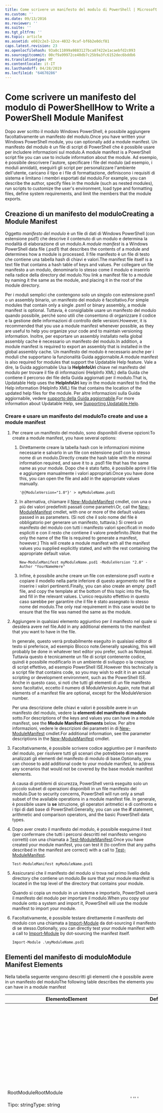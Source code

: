 ```yaml
---
title: Come scrivere un manifesto del modulo di PowerShell | Microsoft Docs
ms.custom: ''
ms.date: 09/13/2016
ms.reviewer: ''
ms.suite: ''
ms.tgt_pltfrm: ''
ms.topic: article
ms.assetid: e082c2e3-12ce-4032-9caf-bf6b2e0dcf81
caps.latest.revision: 23
ms.openlocfilehash: 93a8c11099a9883127bca87422e1acaebfd2c093
ms.sourcegitcommit: 00cf9a99972ce40db7c25b9a3fc6152dec6bddb6
ms.translationtype: MT
ms.contentlocale: it-IT
ms.lasthandoff: 04/28/2019
ms.locfileid: "64670286"
---
```

# <a name="how-to-write-a-powershell-module-manifest"></a><span data-ttu-id="7273e-102">Come scrivere un manifesto del modulo di PowerShell</span><span class="sxs-lookup"><span data-stu-id="7273e-102">How to Write a PowerShell Module Manifest</span></span>

<span data-ttu-id="7273e-103">Dopo aver scritto il modulo Windows PowerShell, è possibile aggiungere facoltativamente un manifesto del modulo.</span><span class="sxs-lookup"><span data-stu-id="7273e-103">Once you have written your Windows PowerShell module, you can optionally add a module manifest.</span></span> <span data-ttu-id="7273e-104">Un manifesto del modulo è un file di script di PowerShell che è possibile usare per includere informazioni sul modulo.</span><span class="sxs-lookup"><span data-stu-id="7273e-104">A module manifest is a PowerShell script file you can use to include information about the module.</span></span> <span data-ttu-id="7273e-105">Ad esempio, è possibile descrivere l'autore, specificare i file del modulo (ad esempio, i moduli annidati), eseguirli gli script per personalizzare l'ambiente dell'utente, caricano il tipo e i file di formattazione, definiscono i requisiti di sistema e limitano i membri esportati dal modulo.</span><span class="sxs-lookup"><span data-stu-id="7273e-105">For example, you can describe the author, specify files in the module (such as nested modules), run scripts to customize the user's environment, load type and formatting files, define system requirements, and limit the members that the module exports.</span></span>

## <a name="creating-a-module-manifest"></a><span data-ttu-id="7273e-106">Creazione di un manifesto del modulo</span><span class="sxs-lookup"><span data-stu-id="7273e-106">Creating a Module Manifest</span></span>

<span data-ttu-id="7273e-107">Oggetto *manifesto del modulo* è un file di dati di Windows PowerShell (con estensione psd1) che descrive il contenuto di un modulo e determina la modalità di elaborazione di un modulo.</span><span class="sxs-lookup"><span data-stu-id="7273e-107">A *module manifest* is a Windows PowerShell data file (.psd1) that describes the contents of a module and determines how a module is processed.</span></span> <span data-ttu-id="7273e-108">Il file manifesto è un file di testo che contiene una tabella hash di chiavi e valori.</span><span class="sxs-lookup"><span data-stu-id="7273e-108">The manifest file itself is a text file that contains a hash table of keys and values.</span></span> <span data-ttu-id="7273e-109">Per collegare un file manifesto a un modulo, denominarlo lo stesso come il modulo e inserirlo nella radice della directory del modulo.</span><span class="sxs-lookup"><span data-stu-id="7273e-109">You link a manifest file to a module by naming it the same as the module, and placing it in the root of the module directory.</span></span>

<span data-ttu-id="7273e-110">Per i moduli semplici che contengono solo un singolo con estensione psm1 o un assembly binario, un manifesto del modulo è facoltativo.</span><span class="sxs-lookup"><span data-stu-id="7273e-110">For simple modules that contain only a single .psm1 or binary assembly, a module manifest is optional.</span></span> <span data-ttu-id="7273e-111">Tuttavia, è consigliabile usare un manifesto del modulo quando possibile, perché sono utili che consentono di organizzare il codice e la gestione delle informazioni di controllo delle versioni.</span><span class="sxs-lookup"><span data-stu-id="7273e-111">However, it is recommended that you use a module manifest whenever possible, as they are useful to help you organize your code and to maintain versioning information.</span></span> <span data-ttu-id="7273e-112">Inoltre, per esportare un assembly installato nella global assembly cache è necessario un manifesto del modulo.</span><span class="sxs-lookup"><span data-stu-id="7273e-112">In addition, a module manifest is required to export an assembly that is installed in the global assembly cache.</span></span> <span data-ttu-id="7273e-113">Un manifesto del modulo è necessario anche per i moduli che supportano la funzionalità Guida aggiornabile.</span><span class="sxs-lookup"><span data-stu-id="7273e-113">A module manifest is also required for modules that support the Updatable Help feature.</span></span> <span data-ttu-id="7273e-114">Vale a dire, la Guida aggiornabile Usa la **HelpInfoUri** chiave nel manifesto del modulo per trovare il file di informazioni (HelpInfo XML) della Guida che contiene il percorso dei file della Guida aggiornati per il modulo.</span><span class="sxs-lookup"><span data-stu-id="7273e-114">That is, Updatable Help uses the **HelpInfoUri** key in the module manifest to find the Help information (HelpInfo XML) file that contains the location of the updated help files for the module.</span></span> <span data-ttu-id="7273e-115">Per altre informazioni sulla Guida aggiornabile, vedere [supporto della Guida aggiornabile](./supporting-updatable-help.md).</span><span class="sxs-lookup"><span data-stu-id="7273e-115">For more information about Updatable Help, see [Supporting Updatable Help](./supporting-updatable-help.md).</span></span>

### <a name="to-create-and-use-a-module-manifest"></a><span data-ttu-id="7273e-116">Creare e usare un manifesto del modulo</span><span class="sxs-lookup"><span data-stu-id="7273e-116">To create and use a module manifest</span></span>

1. <span data-ttu-id="7273e-117">Per creare un manifesto del modulo, sono disponibili diverse opzioni:</span><span class="sxs-lookup"><span data-stu-id="7273e-117">To create a module manifest, you have several options:</span></span>

   1. <span data-ttu-id="7273e-118">Direttamente creare la tabella hash con le informazioni minime necessarie e salvarlo in un file con estensione psd1 con lo stesso nome di un modulo.</span><span class="sxs-lookup"><span data-stu-id="7273e-118">Directly create the hash table with the minimal information required, and save it to a .psd1 file that has the same name as your module.</span></span> <span data-ttu-id="7273e-119">Dopo che è stato fatto, è possibile aprire il file e aggiungere manualmente i valori appropriati.</span><span class="sxs-lookup"><span data-stu-id="7273e-119">Once you have done this, you can open the file and add in the appropriate values manually.</span></span>

      `'@{ModuleVersion="1.0"}' > myModuleName.psd1`

   2. <span data-ttu-id="7273e-120">In alternativa, chiamare il [New-ModuleManifest](/powershell/module/Microsoft.PowerShell.Core/New-ModuleManifest) cmdlet, con una o più dei valori predefiniti passati come parametri.</span><span class="sxs-lookup"><span data-stu-id="7273e-120">Or, call the [New-ModuleManifest](/powershell/module/Microsoft.PowerShell.Core/New-ModuleManifest) cmdlet, with one or more of the default values passed in as parameters.</span></span> <span data-ttu-id="7273e-121">(Si noti che il solo nome del file è obbligatorio per generare un manifesto, tuttavia.) Si creerà un manifesto del modulo con tutti i manifesto valori specificati in modo espliciti e con il resto che contiene il valore predefinito.</span><span class="sxs-lookup"><span data-stu-id="7273e-121">(Note that the only the name of the file is required to generate a manifest, however.) This will create a module manifest with all the manifest values you supplied explicitly stated, and with the rest containing the appropriate default value.</span></span>

      `New-ModuleManifest myModuleName.psd1 -ModuleVersion "2.0" -Author "YourNameHere"`

   3. <span data-ttu-id="7273e-122">Infine, è possibile anche creare un file con estensione psd1 vuoto e copiare il modello nella parte inferiore di questo argomento nel file e inserire i valori pertinenti.</span><span class="sxs-lookup"><span data-stu-id="7273e-122">Finally, you can also create an empty .psd1 file, and copy the template at the bottom of this topic into the file, and fill in the relevant values.</span></span> <span data-ttu-id="7273e-123">L'unico requisito effettivo in questo caso sarebbe per garantire che il file è stato assegnato lo stesso nome del modulo.</span><span class="sxs-lookup"><span data-stu-id="7273e-123">The only real requirement in this case would be to ensure that the file was named the same as the module.</span></span>

2. <span data-ttu-id="7273e-124">Aggiungere in qualsiasi elemento aggiuntivo per il manifesto nel quale si desidera avere nel file.</span><span class="sxs-lookup"><span data-stu-id="7273e-124">Add in any additional elements to the manifest that you want to have in the file.</span></span>

   <span data-ttu-id="7273e-125">In generale, questo verrà probabilmente eseguito in qualsiasi editor di testo si preferisce, ad esempio Blocco note.</span><span class="sxs-lookup"><span data-stu-id="7273e-125">Generally speaking, this will probably be done in whatever text editor you prefer, such as Notepad.</span></span> <span data-ttu-id="7273e-126">Tuttavia questo è tecnicamente un file di script contenente codice, quindi è possibile modificarlo in un ambiente di sviluppo o la creazione di script effettivo, ad esempio PowerShell ISE.</span><span class="sxs-lookup"><span data-stu-id="7273e-126">However this technically is a script file that contains code, so you may wish to edit it in an actual scripting or development environment, such as the PowerShell ISE.</span></span> <span data-ttu-id="7273e-127">Anche in questo caso, si noti che tutti gli elementi di un file manifesto sono facoltativi, eccetto il numero di ModuleVersion.</span><span class="sxs-lookup"><span data-stu-id="7273e-127">Again, note that all elements of a manifest file are optional, except for the ModuleVersion number.</span></span>

   <span data-ttu-id="7273e-128">Per una descrizione delle chiavi e valori è possibile avere in un manifesto del modulo, vedere la **elementi del manifesto di modulo** sotto.</span><span class="sxs-lookup"><span data-stu-id="7273e-128">For descriptions of the keys and values you can have in a module manifest, see the **Module Manifest Elements** below.</span></span> <span data-ttu-id="7273e-129">Per altre informazioni, vedere le descrizioni dei parametri in di [New-ModuleManifest](/powershell/module/Microsoft.PowerShell.Core/New-ModuleManifest) cmdlet.</span><span class="sxs-lookup"><span data-stu-id="7273e-129">For additional information, see the parameter descriptions in the  [New-ModuleManifest](/powershell/module/Microsoft.PowerShell.Core/New-ModuleManifest) cmdlet.</span></span>

3. <span data-ttu-id="7273e-130">Facoltativamente, è possibile scrivere codice aggiuntivo per il manifesto del modulo, per risolvere tutti gli scenari che potrebbero non essere analizzati gli elementi del manifesto di modulo di base.</span><span class="sxs-lookup"><span data-stu-id="7273e-130">Optionally, you can choose to add additional code to your module manifest, to address any scenarios that would not be covered by the base module manifest elements.</span></span>

   <span data-ttu-id="7273e-131">A causa di problemi di sicurezza, PowerShell verrà eseguito solo un piccolo subset di operazioni disponibili in un file manifesto del modulo.</span><span class="sxs-lookup"><span data-stu-id="7273e-131">Due to security concerns, PowerShell will run only a small subset of the available operations in a module manifest file.</span></span> <span data-ttu-id="7273e-132">In generale, è possibile usare la **se** istruzione, gli operatori aritmetici e di confronto e i tipi di dati base di PowerShell.</span><span class="sxs-lookup"><span data-stu-id="7273e-132">Generally, you can use the **if** statement, arithmetic and comparison operators, and the basic PowerShell data types.</span></span>

4. <span data-ttu-id="7273e-133">Dopo aver creato il manifesto del modulo, è possibile eseguirne il test (per confermare che tutti i percorsi descritti nel manifesto vengono corretti) con una chiamata a [Test-ModuleManifest](/powershell/module/Microsoft.PowerShell.Core/Test-ModuleManifest).</span><span class="sxs-lookup"><span data-stu-id="7273e-133">Once you have created your module manifest, you can test it (to confirm that any paths described in the manifest are correct) with a call to [Test-ModuleManifest](/powershell/module/Microsoft.PowerShell.Core/Test-ModuleManifest).</span></span>

   `Test-ModuleManifest myModuleName.psd1`

5. <span data-ttu-id="7273e-134">Assicurarsi che il manifesto del modulo si trova nel primo livello della directory che contiene un modulo.</span><span class="sxs-lookup"><span data-stu-id="7273e-134">Be sure that your module manifest is located in the top level of the directory that contains your module.</span></span>

   <span data-ttu-id="7273e-135">Quando si copia un modulo in un sistema e importarlo, PowerShell userà il manifesto del modulo per importare il modulo.</span><span class="sxs-lookup"><span data-stu-id="7273e-135">When you copy your module onto a system and import it, PowerShell will use the module manifest to import your module.</span></span>

6. <span data-ttu-id="7273e-136">Facoltativamente, è possibile testare direttamente il manifesto del modulo con una chiamata a [Import-Module](/powershell/module/Microsoft.PowerShell.Core/Import-Module) da dot-sourcing il manifesto di se stesso.</span><span class="sxs-lookup"><span data-stu-id="7273e-136">Optionally, you can directly test your module manifest with a call to [Import-Module](/powershell/module/Microsoft.PowerShell.Core/Import-Module) by dot-sourcing the manifest itself.</span></span>

   `Import-Module .\myModuleName.psd1`

## <a name="module-manifest-elements"></a><span data-ttu-id="7273e-137">Elementi del manifesto di modulo</span><span class="sxs-lookup"><span data-stu-id="7273e-137">Module Manifest Elements</span></span>

<span data-ttu-id="7273e-138">Nella tabella seguente vengono descritti gli elementi che è possibile avere in un manifesto del modulo</span><span class="sxs-lookup"><span data-stu-id="7273e-138">The following table describes the elements you can have in a module manifest</span></span>

|<span data-ttu-id="7273e-139">Elemento</span><span class="sxs-lookup"><span data-stu-id="7273e-139">Element</span></span>|<span data-ttu-id="7273e-140">Default</span><span class="sxs-lookup"><span data-stu-id="7273e-140">Default</span></span>|<span data-ttu-id="7273e-141">Description</span><span class="sxs-lookup"><span data-stu-id="7273e-141">Description</span></span>|
|-------------|-------------|-----------------|
|<span data-ttu-id="7273e-142">RootModule</span><span class="sxs-lookup"><span data-stu-id="7273e-142">RootModule</span></span><br /><br /> <span data-ttu-id="7273e-143">Tipo: string</span><span class="sxs-lookup"><span data-stu-id="7273e-143">Type: string</span></span>|<span data-ttu-id="7273e-144">' '</span><span class="sxs-lookup"><span data-stu-id="7273e-144">' '</span></span>|<span data-ttu-id="7273e-145">Modulo o file binario file modulo di script associati a questo manifesto.</span><span class="sxs-lookup"><span data-stu-id="7273e-145">Script module or binary module file associated with this manifest.</span></span> <span data-ttu-id="7273e-146">Le versioni precedenti di PowerShell chiamato questo elemento di ModuleToProcess.</span><span class="sxs-lookup"><span data-stu-id="7273e-146">Previous versions of PowerShell called this element the ModuleToProcess.</span></span><br /><br /> <span data-ttu-id="7273e-147">I tipi possibili per il modulo radice possono essere vuoti (che rendono questa una **manifesto** modulo), il nome di un modulo di script (psm1, rendendo questo un **Script** modulo), o il nome di un modulo binario (.exe o dll, rendendo questo un **binario** modulo).</span><span class="sxs-lookup"><span data-stu-id="7273e-147">Possible types for the root module can be empty (which will make this a **Manifest** module), the name of a script module (.psm1, which makes this a **Script** module), or the name of a binary module (.exe or .dll, which makes this a **Binary** module).</span></span> <span data-ttu-id="7273e-148">Inserire il nome di un manifesto del modulo (con estensione psd1) o un file di script (con estensione ps1) in questo elemento causerà un errore si verifica.</span><span class="sxs-lookup"><span data-stu-id="7273e-148">Placing the name of a module manifest (.psd1) or a script file (.ps1) in this element will cause an error to occur.</span></span>|
|<span data-ttu-id="7273e-149">ModuleVersion</span><span class="sxs-lookup"><span data-stu-id="7273e-149">ModuleVersion</span></span><br /><br /> <span data-ttu-id="7273e-150">Tipo: string</span><span class="sxs-lookup"><span data-stu-id="7273e-150">Type: string</span></span>|<span data-ttu-id="7273e-151">1.0</span><span class="sxs-lookup"><span data-stu-id="7273e-151">1.0</span></span>|<span data-ttu-id="7273e-152">Numero di versione di questo modulo.</span><span class="sxs-lookup"><span data-stu-id="7273e-152">Version number of this module.</span></span> <span data-ttu-id="7273e-153">La stringa deve essere in grado di convertire in [Version].</span><span class="sxs-lookup"><span data-stu-id="7273e-153">The string must be able to convert to [System.Version].</span></span> <span data-ttu-id="7273e-154">Vale a dire, ' &. &. #. #. #'.</span><span class="sxs-lookup"><span data-stu-id="7273e-154">That is, '#.#.#.#.#'.</span></span> <span data-ttu-id="7273e-155">`Import-Module` verrà caricato il primo modulo consente di trovare nel **$psModulePath** che corrisponde al nome e dispone di almeno così elevati come un ModuleVersion, come il `-MinimumVersion` parametro.</span><span class="sxs-lookup"><span data-stu-id="7273e-155">`Import-Module` will load the first module it finds on the **$psModulePath** that matches the name, and has at least as high a ModuleVersion, as the `-MinimumVersion` parameter.</span></span> <span data-ttu-id="7273e-156">Per importare una versione specifica, usare il`-RequiredVersion` parametro, invece.</span><span class="sxs-lookup"><span data-stu-id="7273e-156">To import a specific version, use the`-RequiredVersion` parameter, instead.</span></span><br /><br /> <span data-ttu-id="7273e-157">Esempio: `ModuleVersion = '1.0'`</span><span class="sxs-lookup"><span data-stu-id="7273e-157">Example: `ModuleVersion = '1.0'`</span></span>|
|<span data-ttu-id="7273e-158">GUID</span><span class="sxs-lookup"><span data-stu-id="7273e-158">GUID</span></span><br /><br /> <span data-ttu-id="7273e-159">Tipo: string</span><span class="sxs-lookup"><span data-stu-id="7273e-159">Type: string</span></span>|<span data-ttu-id="7273e-160">GUID generato automaticamente</span><span class="sxs-lookup"><span data-stu-id="7273e-160">Autogenerated GUID</span></span>|<span data-ttu-id="7273e-161">ID usato per identificare in modo univoco questo modulo.</span><span class="sxs-lookup"><span data-stu-id="7273e-161">ID used to uniquely identify this module.</span></span> <span data-ttu-id="7273e-162">Si noti che non è attualmente possibile importare un modulo da GUID.</span><span class="sxs-lookup"><span data-stu-id="7273e-162">Note that you cannot currently import a module by GUID.</span></span><br /><br /> <span data-ttu-id="7273e-163">Esempio: `GUID = 'cfc45206-1e49-459d-a8ad-5b571ef94857'`</span><span class="sxs-lookup"><span data-stu-id="7273e-163">Example: `GUID = 'cfc45206-1e49-459d-a8ad-5b571ef94857'`</span></span>|
|<span data-ttu-id="7273e-164">Autore</span><span class="sxs-lookup"><span data-stu-id="7273e-164">Author</span></span><br /><br /> <span data-ttu-id="7273e-165">Tipo: string</span><span class="sxs-lookup"><span data-stu-id="7273e-165">Type: string</span></span>|<span data-ttu-id="7273e-166">Nessuno</span><span class="sxs-lookup"><span data-stu-id="7273e-166">None</span></span>|<span data-ttu-id="7273e-167">Autore di questo modulo.</span><span class="sxs-lookup"><span data-stu-id="7273e-167">Author of this module.</span></span><br /><br /> <span data-ttu-id="7273e-168">Esempio: `Author = 'AuthorNameHere'`</span><span class="sxs-lookup"><span data-stu-id="7273e-168">Example: `Author = 'AuthorNameHere'`</span></span>|
|<span data-ttu-id="7273e-169">CompanyName</span><span class="sxs-lookup"><span data-stu-id="7273e-169">CompanyName</span></span><br /><br /> <span data-ttu-id="7273e-170">Tipo: string</span><span class="sxs-lookup"><span data-stu-id="7273e-170">Type: string</span></span>|<span data-ttu-id="7273e-171">Unknown</span><span class="sxs-lookup"><span data-stu-id="7273e-171">Unknown</span></span>|<span data-ttu-id="7273e-172">Società o fornitore di questo modulo.</span><span class="sxs-lookup"><span data-stu-id="7273e-172">Company or vendor of this module.</span></span><br /><br /> <span data-ttu-id="7273e-173">Esempio: `CompanyName = 'Fabrikam'`</span><span class="sxs-lookup"><span data-stu-id="7273e-173">Example: `CompanyName = 'Fabrikam'`</span></span>|
|<span data-ttu-id="7273e-174">Copyright</span><span class="sxs-lookup"><span data-stu-id="7273e-174">Copyright</span></span><br /><br /> <span data-ttu-id="7273e-175">Tipo: string</span><span class="sxs-lookup"><span data-stu-id="7273e-175">Type: string</span></span>|<span data-ttu-id="7273e-176">(c) [currentYear] [creare].</span><span class="sxs-lookup"><span data-stu-id="7273e-176">(c) [currentYear] [Author].</span></span> <span data-ttu-id="7273e-177">Tutti i diritti sono riservati.</span><span class="sxs-lookup"><span data-stu-id="7273e-177">All rights reserved.</span></span>|<span data-ttu-id="7273e-178">Dichiarazione di copyright per il modulo.</span><span class="sxs-lookup"><span data-stu-id="7273e-178">Copyright statement for this module.</span></span><br /><br /> <span data-ttu-id="7273e-179">Esempio: `Copyright = '2016 AuthorName. All rights reserved.'`</span><span class="sxs-lookup"><span data-stu-id="7273e-179">Example: `Copyright = '2016 AuthorName. All rights reserved.'`</span></span>|
|<span data-ttu-id="7273e-180">Description</span><span class="sxs-lookup"><span data-stu-id="7273e-180">Description</span></span><br /><br /> <span data-ttu-id="7273e-181">Tipo: string</span><span class="sxs-lookup"><span data-stu-id="7273e-181">Type: string</span></span>|<span data-ttu-id="7273e-182">' '</span><span class="sxs-lookup"><span data-stu-id="7273e-182">' '</span></span>|<span data-ttu-id="7273e-183">Descrizione delle funzionalità fornite da questo modulo.</span><span class="sxs-lookup"><span data-stu-id="7273e-183">Description of the functionality provided by this module.</span></span><br /><br /> <span data-ttu-id="7273e-184">Esempio: `Description = 'This is a description of a module.'`</span><span class="sxs-lookup"><span data-stu-id="7273e-184">Example: `Description = 'This is a description of a module.'`</span></span>|
|<span data-ttu-id="7273e-185">PowerShellVersion</span><span class="sxs-lookup"><span data-stu-id="7273e-185">PowerShellVersion</span></span><br /><br /> <span data-ttu-id="7273e-186">Tipo: string</span><span class="sxs-lookup"><span data-stu-id="7273e-186">Type: string</span></span>|<span data-ttu-id="7273e-187">' '</span><span class="sxs-lookup"><span data-stu-id="7273e-187">' '</span></span>|<span data-ttu-id="7273e-188">Versione minima del motore di Windows PowerShell richiesto da questo modulo.</span><span class="sxs-lookup"><span data-stu-id="7273e-188">Minimum version of the Windows PowerShell engine required by this module.</span></span> <span data-ttu-id="7273e-189">Valori validi correnti sono 1.0, 2.0, 3.0, 4.0 e 5.0.</span><span class="sxs-lookup"><span data-stu-id="7273e-189">Current valid values are 1.0, 2.0, 3.0, 4.0, and 5.0.</span></span><br /><br /> <span data-ttu-id="7273e-190">Esempio: `PowerShellVersion = '5.0'`</span><span class="sxs-lookup"><span data-stu-id="7273e-190">Example: `PowerShellVersion = '5.0'`</span></span>|
|<span data-ttu-id="7273e-191">PowerShellHostName</span><span class="sxs-lookup"><span data-stu-id="7273e-191">PowerShellHostName</span></span><br /><br /> <span data-ttu-id="7273e-192">Tipo: string</span><span class="sxs-lookup"><span data-stu-id="7273e-192">Type: string</span></span>|<span data-ttu-id="7273e-193">' '</span><span class="sxs-lookup"><span data-stu-id="7273e-193">' '</span></span>|<span data-ttu-id="7273e-194">Specifica il nome dell'host di Windows PowerShell che è necessario il modulo.</span><span class="sxs-lookup"><span data-stu-id="7273e-194">Specifies the name of the Windows PowerShell host that is required by the module.</span></span> <span data-ttu-id="7273e-195">Questo nome viene fornito da Windows PowerShell.</span><span class="sxs-lookup"><span data-stu-id="7273e-195">This name is provided by Windows PowerShell.</span></span> <span data-ttu-id="7273e-196">Per trovare il nome di un programma host, nel programma, digitare: `$host.name` .</span><span class="sxs-lookup"><span data-stu-id="7273e-196">To find the name of a host program, in the program, type: `$host.name` .</span></span><br /><br /> <span data-ttu-id="7273e-197">Esempio: `PowerShellHostName = 'Windows PowerShell ISE Host'`</span><span class="sxs-lookup"><span data-stu-id="7273e-197">Example: `PowerShellHostName = 'Windows PowerShell ISE Host'`</span></span>|
|<span data-ttu-id="7273e-198">PowerShellHostVersion</span><span class="sxs-lookup"><span data-stu-id="7273e-198">PowerShellHostVersion</span></span><br /><br /> <span data-ttu-id="7273e-199">Tipo: string</span><span class="sxs-lookup"><span data-stu-id="7273e-199">Type: string</span></span>|<span data-ttu-id="7273e-200">' '</span><span class="sxs-lookup"><span data-stu-id="7273e-200">' '</span></span>|<span data-ttu-id="7273e-201">Versione minima dell'host di Windows PowerShell richiesto da questo modulo.</span><span class="sxs-lookup"><span data-stu-id="7273e-201">Minimum version of the Windows PowerShell host required by this module.</span></span><br /><br /> <span data-ttu-id="7273e-202">Esempio: `PowerShellHostVersion = '2.0'`</span><span class="sxs-lookup"><span data-stu-id="7273e-202">Example: `PowerShellHostVersion = '2.0'`</span></span>|
|<span data-ttu-id="7273e-203">DotNetFrameworkVersion</span><span class="sxs-lookup"><span data-stu-id="7273e-203">DotNetFrameworkVersion</span></span><br /><br /> <span data-ttu-id="7273e-204">Tipo: string</span><span class="sxs-lookup"><span data-stu-id="7273e-204">Type: string</span></span>|<span data-ttu-id="7273e-205">' '</span><span class="sxs-lookup"><span data-stu-id="7273e-205">' '</span></span>|<span data-ttu-id="7273e-206">Versione minima di Microsoft .NET Framework richiesta da questo modulo.</span><span class="sxs-lookup"><span data-stu-id="7273e-206">Minimum version of Microsoft .NET Framework required by this module.</span></span><br /><br /> <span data-ttu-id="7273e-207">Esempio: `DotNetFrameworkVersion = '3.5'`</span><span class="sxs-lookup"><span data-stu-id="7273e-207">Example: `DotNetFrameworkVersion = '3.5'`</span></span>|
|<span data-ttu-id="7273e-208">CLRVersion</span><span class="sxs-lookup"><span data-stu-id="7273e-208">CLRVersion</span></span><br /><br /> <span data-ttu-id="7273e-209">Tipo: string</span><span class="sxs-lookup"><span data-stu-id="7273e-209">Type: string</span></span>|<span data-ttu-id="7273e-210">' '</span><span class="sxs-lookup"><span data-stu-id="7273e-210">' '</span></span>|<span data-ttu-id="7273e-211">Versione minima di common language runtime (CLR) richiesto da questo modulo.</span><span class="sxs-lookup"><span data-stu-id="7273e-211">Minimum version of the common language runtime (CLR) required by this module.</span></span><br /><br /> <span data-ttu-id="7273e-212">Esempio: `CLRVersion = '3.5'`</span><span class="sxs-lookup"><span data-stu-id="7273e-212">Example: `CLRVersion = '3.5'`</span></span>|
|<span data-ttu-id="7273e-213">ProcessorArchitecture</span><span class="sxs-lookup"><span data-stu-id="7273e-213">ProcessorArchitecture</span></span><br /><br /> <span data-ttu-id="7273e-214">Tipo: string</span><span class="sxs-lookup"><span data-stu-id="7273e-214">Type: string</span></span>|<span data-ttu-id="7273e-215">' '</span><span class="sxs-lookup"><span data-stu-id="7273e-215">' '</span></span>|<span data-ttu-id="7273e-216">Architettura del processore (None, X86, Amd64) richiesto da questo modulo.</span><span class="sxs-lookup"><span data-stu-id="7273e-216">Processor architecture (None, X86, Amd64) required by this module.</span></span> <span data-ttu-id="7273e-217">I valori validi sono x86, AMD64, IA64 e Nessuno (sconosciuto o non specificato).</span><span class="sxs-lookup"><span data-stu-id="7273e-217">Valid values are x86, AMD64, IA64, and None (unknown or unspecified).</span></span><br /><br /> <span data-ttu-id="7273e-218">Esempio: `ProcessorArchitecture = 'x86'`</span><span class="sxs-lookup"><span data-stu-id="7273e-218">Example: `ProcessorArchitecture = 'x86'`</span></span>|
|<span data-ttu-id="7273e-219">RequiredModules</span><span class="sxs-lookup"><span data-stu-id="7273e-219">RequiredModules</span></span><br /><br /> <span data-ttu-id="7273e-220">Type: [string[]]</span><span class="sxs-lookup"><span data-stu-id="7273e-220">Type: [string[]]</span></span>|<span data-ttu-id="7273e-221">@()</span><span class="sxs-lookup"><span data-stu-id="7273e-221">@()</span></span>|<span data-ttu-id="7273e-222">Moduli che devono essere importati nell'ambiente globale prima di importare questo modulo.</span><span class="sxs-lookup"><span data-stu-id="7273e-222">Modules that must be imported into the global environment prior to importing this module.</span></span> <span data-ttu-id="7273e-223">Verranno caricati tutti i moduli elencati a meno che non sono già stati caricati.</span><span class="sxs-lookup"><span data-stu-id="7273e-223">This will load any modules listed unless they have already been loaded.</span></span> <span data-ttu-id="7273e-224">(Ad esempio, alcuni moduli potrebbero già essere caricati da un modulo diverso.).</span><span class="sxs-lookup"><span data-stu-id="7273e-224">(For example, some modules may already be loaded by a different module.).</span></span> <span data-ttu-id="7273e-225">È anche possibile specificare una versione specifica per caricare utilizzando `RequiredVersion` anziché `ModuleVersion`.</span><span class="sxs-lookup"><span data-stu-id="7273e-225">It is also possible to specify a specific version to load using `RequiredVersion` rather than `ModuleVersion`.</span></span> <span data-ttu-id="7273e-226">Quando si usa `ModuleVersion` caricherà la versione più recente disponibile con almeno la versione specificata.</span><span class="sxs-lookup"><span data-stu-id="7273e-226">When using `ModuleVersion` it will load the newest version available with a minimum of the version specified.</span></span><br /><br /> <span data-ttu-id="7273e-227">Esempio: `RequiredModules = @(@{ModuleName="myDependentModule"; ModuleVersion="2.0"; Guid="cfc45206-1e49-459d-a8ad-5b571ef94857"})`</span><span class="sxs-lookup"><span data-stu-id="7273e-227">Example: `RequiredModules = @(@{ModuleName="myDependentModule"; ModuleVersion="2.0"; Guid="cfc45206-1e49-459d-a8ad-5b571ef94857"})`</span></span><br /><br /> <span data-ttu-id="7273e-228">Esempio: `RequiredModules = @(@{ModuleName="myDependentModule"; RequiredVersion="1.5"; Guid="cfc45206-1e49-459d-a8ad-5b571ef94857"})`</span><span class="sxs-lookup"><span data-stu-id="7273e-228">Example: `RequiredModules = @(@{ModuleName="myDependentModule"; RequiredVersion="1.5"; Guid="cfc45206-1e49-459d-a8ad-5b571ef94857"})`</span></span>|
|<span data-ttu-id="7273e-229">RequiredAssemblies</span><span class="sxs-lookup"><span data-stu-id="7273e-229">RequiredAssemblies</span></span><br /><br /> <span data-ttu-id="7273e-230">Type: [string[]]</span><span class="sxs-lookup"><span data-stu-id="7273e-230">Type: [string[]]</span></span>|<span data-ttu-id="7273e-231">@()</span><span class="sxs-lookup"><span data-stu-id="7273e-231">@()</span></span>|<span data-ttu-id="7273e-232">Assembly che devono essere caricati prima di importare questo modulo.</span><span class="sxs-lookup"><span data-stu-id="7273e-232">Assemblies that must be loaded prior to importing this module.</span></span><br /><br /> <span data-ttu-id="7273e-233">Si noti che a differenza di RequiredModules, PowerShell per caricare il RequiredAssemblies se non sono già caricati.</span><span class="sxs-lookup"><span data-stu-id="7273e-233">Note that unlike RequiredModules, PowerShell will load the RequiredAssemblies if they are not already loaded.</span></span>|
|<span data-ttu-id="7273e-234">ScriptsToProcess</span><span class="sxs-lookup"><span data-stu-id="7273e-234">ScriptsToProcess</span></span><br /><br /> <span data-ttu-id="7273e-235">Type: [string[]]</span><span class="sxs-lookup"><span data-stu-id="7273e-235">Type: [string[]]</span></span>|<span data-ttu-id="7273e-236">@()</span><span class="sxs-lookup"><span data-stu-id="7273e-236">@()</span></span>|<span data-ttu-id="7273e-237">File di script (con estensione ps1) che vengono eseguiti nello stato sessione del chiamante quando viene importato il modulo.</span><span class="sxs-lookup"><span data-stu-id="7273e-237">Script (.ps1) files that are run in the caller's session state when the module is imported.</span></span> <span data-ttu-id="7273e-238">Potrebbe trattarsi di sessione globale dello stato o, per i moduli annidati, lo stato della sessione di un altro modulo.</span><span class="sxs-lookup"><span data-stu-id="7273e-238">This could be the global session state or, for nested modules, the session state of another module.</span></span> <span data-ttu-id="7273e-239">È possibile utilizzare questi script per preparare un ambiente esattamente come è possibile usare uno script di accesso.</span><span class="sxs-lookup"><span data-stu-id="7273e-239">You can use these scripts to prepare an environment just as you might use a login script.</span></span><br /><br /> <span data-ttu-id="7273e-240">Questi script vengono eseguiti prima di uno qualsiasi dei moduli elencati nel manifesto vengono caricato.</span><span class="sxs-lookup"><span data-stu-id="7273e-240">These scripts are run before any of the modules listed in the manifest are loaded.</span></span>|
|<span data-ttu-id="7273e-241">TypesToProcess</span><span class="sxs-lookup"><span data-stu-id="7273e-241">TypesToProcess</span></span><br /><br /> <span data-ttu-id="7273e-242">Tipo: [oggetto []]</span><span class="sxs-lookup"><span data-stu-id="7273e-242">Type: [Object[]]</span></span>|<span data-ttu-id="7273e-243">@()</span><span class="sxs-lookup"><span data-stu-id="7273e-243">@()</span></span>|<span data-ttu-id="7273e-244">Tipo di file (con estensione PS1XML) da caricare durante l'importazione di questo modulo.</span><span class="sxs-lookup"><span data-stu-id="7273e-244">Type files (.ps1xml) to be loaded when importing this module.</span></span>|
|<span data-ttu-id="7273e-245">FormatsToProcess</span><span class="sxs-lookup"><span data-stu-id="7273e-245">FormatsToProcess</span></span><br /><br /> <span data-ttu-id="7273e-246">Tipo: [oggetto []]</span><span class="sxs-lookup"><span data-stu-id="7273e-246">Type: [Object[]]</span></span>|<span data-ttu-id="7273e-247">@()</span><span class="sxs-lookup"><span data-stu-id="7273e-247">@()</span></span>|<span data-ttu-id="7273e-248">Formato di file (con estensione PS1XML) da caricare durante l'importazione di questo modulo.</span><span class="sxs-lookup"><span data-stu-id="7273e-248">Format files (.ps1xml) to be loaded when importing this module.</span></span>|
|<span data-ttu-id="7273e-249">NestedModules</span><span class="sxs-lookup"><span data-stu-id="7273e-249">NestedModules</span></span><br /><br /> <span data-ttu-id="7273e-250">Tipo: [oggetto []]</span><span class="sxs-lookup"><span data-stu-id="7273e-250">Type: [Object[]]</span></span>|<span data-ttu-id="7273e-251">@()</span><span class="sxs-lookup"><span data-stu-id="7273e-251">@()</span></span>|<span data-ttu-id="7273e-252">Moduli da importare come moduli annidati del modulo specificato in RootModule/ModuleToProcess.</span><span class="sxs-lookup"><span data-stu-id="7273e-252">Modules to import as nested modules of the module specified in RootModule/ModuleToProcess.</span></span><br /><br /> <span data-ttu-id="7273e-253">Aggiunta di un nome di modulo per questo elemento è simile alla chiamata `Import-Module` dall'interno del codice di script o l'assembly.</span><span class="sxs-lookup"><span data-stu-id="7273e-253">Adding a module name to this element is similar to calling `Import-Module` from within your script or assembly code.</span></span> <span data-ttu-id="7273e-254">La differenza principale è che risulta più semplice visualizzare ciò che si sta caricando qui nel file manifesto.</span><span class="sxs-lookup"><span data-stu-id="7273e-254">The main difference is that it's easier to see what you are loading here in the manifest file.</span></span> <span data-ttu-id="7273e-255">Inoltre, se un modulo non viene caricato in questo caso, verrà non ancora sono stati caricati un modulo effettivo.</span><span class="sxs-lookup"><span data-stu-id="7273e-255">Also, if a module fails to load here, you will not yet have loaded your actual module.</span></span><br /><br /> <span data-ttu-id="7273e-256">Oltre a altri moduli, è inoltre possibile caricare qui i file di script (con estensione ps1).</span><span class="sxs-lookup"><span data-stu-id="7273e-256">In addition to other modules, you may also load script (.ps1) files here.</span></span> <span data-ttu-id="7273e-257">Questi file verranno eseguite nel contesto del modulo radice.</span><span class="sxs-lookup"><span data-stu-id="7273e-257">These files will execute in the context of the root module.</span></span> <span data-ttu-id="7273e-258">(Questo è equivalente a dot sourcing lo script in un modulo radice).</span><span class="sxs-lookup"><span data-stu-id="7273e-258">(This is equivalent to dot sourcing the script in your root module.)</span></span>|
|<span data-ttu-id="7273e-259">FunctionsToExport</span><span class="sxs-lookup"><span data-stu-id="7273e-259">FunctionsToExport</span></span><br /><br /> <span data-ttu-id="7273e-260">Digitare il comando seguente: String</span><span class="sxs-lookup"><span data-stu-id="7273e-260">Type: String</span></span>|<span data-ttu-id="7273e-261">'\*'</span><span class="sxs-lookup"><span data-stu-id="7273e-261">'\*'</span></span>|<span data-ttu-id="7273e-262">Specifica le funzioni esportate dal modulo (sono consentiti caratteri jolly) per lo stato della sessione del chiamante.</span><span class="sxs-lookup"><span data-stu-id="7273e-262">Specifies the functions that the module exports (wildcard characters are permitted) to the caller's session state.</span></span> <span data-ttu-id="7273e-263">Per impostazione predefinita, vengono esportate tutte le funzioni.</span><span class="sxs-lookup"><span data-stu-id="7273e-263">By default, all functions are exported.</span></span> <span data-ttu-id="7273e-264">È possibile usare questa chiave per limitare le funzioni esportate dal modulo.</span><span class="sxs-lookup"><span data-stu-id="7273e-264">You can use this key to restrict the functions that are exported by the module.</span></span><br /><br /> <span data-ttu-id="7273e-265">Lo stato della sessione del chiamante può essere la sessione globale dello stato o, per i moduli annidati, lo stato della sessione di un altro modulo.</span><span class="sxs-lookup"><span data-stu-id="7273e-265">The caller's session state can be the global session state or, for nested modules, the session state of another module.</span></span> <span data-ttu-id="7273e-266">Quando si concatenano i moduli annidati, tutte le funzioni esportate da un modulo annidato verranno esportate allo stato sessione globale, a meno che un modulo nella catena limita la funzione con la chiave FunctionsToExport.</span><span class="sxs-lookup"><span data-stu-id="7273e-266">When chaining nested modules, all functions that are exported by a nested module will be exported to the global session state unless a module in the chain restricts the function by using the FunctionsToExport key.</span></span><br /><br /> <span data-ttu-id="7273e-267">Se il manifesto consente inoltre di esportare gli alias per le funzioni, questa chiave consente di rimuovere funzioni il cui alias sono elencati nella chiave AliasesToExport, ma questa chiave non è possibile aggiungere gli alias di funzione all'elenco.</span><span class="sxs-lookup"><span data-stu-id="7273e-267">If the manifest also exports aliases for the functions, this key can remove functions whose aliases are listed in the AliasesToExport key, but this key cannot add function aliases to the list.</span></span>|
|<span data-ttu-id="7273e-268">CmdletsToExport</span><span class="sxs-lookup"><span data-stu-id="7273e-268">CmdletsToExport</span></span><br /><br /> <span data-ttu-id="7273e-269">Digitare il comando seguente: String</span><span class="sxs-lookup"><span data-stu-id="7273e-269">Type: String</span></span>|<span data-ttu-id="7273e-270">'\*'</span><span class="sxs-lookup"><span data-stu-id="7273e-270">'\*'</span></span>|<span data-ttu-id="7273e-271">Specifica i cmdlet esportati dal modulo (sono consentiti caratteri jolly).</span><span class="sxs-lookup"><span data-stu-id="7273e-271">Specifies the cmdlets that the module exports (wildcard characters are permitted).</span></span> <span data-ttu-id="7273e-272">Per impostazione predefinita, vengono esportati tutti i cmdlet.</span><span class="sxs-lookup"><span data-stu-id="7273e-272">By default, all cmdlets are exported.</span></span> <span data-ttu-id="7273e-273">È possibile usare questa chiave per limitare i cmdlet esportati dal modulo.</span><span class="sxs-lookup"><span data-stu-id="7273e-273">You can use this key to restrict the cmdlets that are exported by the module.</span></span><br /><br /> <span data-ttu-id="7273e-274">Lo stato della sessione del chiamante può essere la sessione globale dello stato o, per i moduli annidati, lo stato della sessione di un altro modulo.</span><span class="sxs-lookup"><span data-stu-id="7273e-274">The caller's session state can be the global session state or, for nested modules, the session state of another module.</span></span> <span data-ttu-id="7273e-275">Quando si concatenano i moduli annidati, tutti i cmdlet esportati da un modulo annidato verranno esportati in definitiva allo stato sessione globale, a meno che un modulo nella catena limita il cmdlet con la chiave CmdletsToExport.</span><span class="sxs-lookup"><span data-stu-id="7273e-275">When you are chaining nested modules, all cmdlets that are exported by a nested module will be ultimately exported to the global session state unless a module in the chain restricts the cmdlet by using the CmdletsToExport key.</span></span><br /><br /> <span data-ttu-id="7273e-276">Se il manifesto consente inoltre di esportare gli alias per i cmdlet, questa chiave consente di rimuovere cmdlet il cui alias sono elencati nella chiave AliasesToExport, ma questa chiave non è possibile aggiungere all'elenco alias di cmdlet.</span><span class="sxs-lookup"><span data-stu-id="7273e-276">If the manifest also exports aliases for the cmdlets, this key can remove cmdlets whose aliases are listed in the AliasesToExport key, but this key cannot add cmdlet aliases to the list.</span></span>|
|<span data-ttu-id="7273e-277">VariablesToExport</span><span class="sxs-lookup"><span data-stu-id="7273e-277">VariablesToExport</span></span><br /><br /> <span data-ttu-id="7273e-278">Digitare il comando seguente: String</span><span class="sxs-lookup"><span data-stu-id="7273e-278">Type: String</span></span>|<span data-ttu-id="7273e-279">'\*'</span><span class="sxs-lookup"><span data-stu-id="7273e-279">'\*'</span></span>|<span data-ttu-id="7273e-280">Specifica le variabili esportate dal modulo (sono consentiti caratteri jolly) per lo stato della sessione del chiamante.</span><span class="sxs-lookup"><span data-stu-id="7273e-280">Specifies the variables that the module exports (wildcard characters are permitted) to the caller's session state.</span></span> <span data-ttu-id="7273e-281">Per impostazione predefinita, vengono esportate tutte le variabili.</span><span class="sxs-lookup"><span data-stu-id="7273e-281">By default, all variables are exported.</span></span> <span data-ttu-id="7273e-282">È possibile usare questa chiave per limitare le variabili esportate dal modulo.</span><span class="sxs-lookup"><span data-stu-id="7273e-282">You can use this key to restrict the variables that are exported by the module.</span></span><br /><br /> <span data-ttu-id="7273e-283">Lo stato della sessione del chiamante può essere la sessione globale dello stato o, per i moduli annidati, lo stato della sessione di un altro modulo.</span><span class="sxs-lookup"><span data-stu-id="7273e-283">The caller's session state can be the global session state or, for nested modules, the session state of another module.</span></span> <span data-ttu-id="7273e-284">Quando si concatenano i moduli annidati, tutte le variabili che vengono esportate da un modulo annidato verranno esportate allo stato sessione globale, a meno che un modulo nella catena limita la variabile utilizzando la chiave VariablesToExport.</span><span class="sxs-lookup"><span data-stu-id="7273e-284">When you are chaining nested modules, all variables that are exported by a nested module will be exported to the global session state unless a module in the chain restricts the variable by using the VariablesToExport key.</span></span><br /><br /> <span data-ttu-id="7273e-285">Se il manifesto consente inoltre di esportare gli alias per le variabili, questa chiave consente di rimuovere variabili il cui alias sono elencati nella chiave AliasesToExport, ma questa chiave non è possibile aggiungere gli alias di variabile all'elenco.</span><span class="sxs-lookup"><span data-stu-id="7273e-285">If the manifest also exports aliases for the variables, this key can remove variables whose aliases are listed in the AliasesToExport key, but this key cannot add variable aliases to the list.</span></span>|
|<span data-ttu-id="7273e-286">AliasesToExport</span><span class="sxs-lookup"><span data-stu-id="7273e-286">AliasesToExport</span></span><br /><br /> <span data-ttu-id="7273e-287">Digitare il comando seguente: String</span><span class="sxs-lookup"><span data-stu-id="7273e-287">Type: String</span></span>|<span data-ttu-id="7273e-288">'\*'</span><span class="sxs-lookup"><span data-stu-id="7273e-288">'\*'</span></span>|<span data-ttu-id="7273e-289">Specifica gli alias esportati dal modulo (sono consentiti caratteri jolly) per lo stato della sessione del chiamante.</span><span class="sxs-lookup"><span data-stu-id="7273e-289">Specifies the aliases that the module exports (wildcard characters are permitted) to the caller's session state.</span></span> <span data-ttu-id="7273e-290">Per impostazione predefinita, tutti gli alias vengono esportati.</span><span class="sxs-lookup"><span data-stu-id="7273e-290">By default, all aliases are exported.</span></span> <span data-ttu-id="7273e-291">È possibile usare questa chiave per limitare gli alias esportati dal modulo.</span><span class="sxs-lookup"><span data-stu-id="7273e-291">You can use this key to restrict the aliases that are exported by the module.</span></span><br /><br /> <span data-ttu-id="7273e-292">Lo stato della sessione del chiamante può essere la sessione globale dello stato o, per i moduli annidati, lo stato della sessione di un altro modulo.</span><span class="sxs-lookup"><span data-stu-id="7273e-292">The caller's session state can be the global session state or, for nested modules, the session state of another module.</span></span> <span data-ttu-id="7273e-293">Quando si concatenano i moduli annidati, tutti gli alias esportati da un modulo annidato verranno esportati in definitiva allo stato sessione globale, a meno che un modulo nella catena limita l'alias usando la chiave AliasesToExport.</span><span class="sxs-lookup"><span data-stu-id="7273e-293">When you are chaining nested modules, all aliases that are exported by a nested module will be ultimately exported to the global session state unless a module in the chain restricts the alias by using the AliasesToExport key.</span></span>|
|<span data-ttu-id="7273e-294">ModuleList</span><span class="sxs-lookup"><span data-stu-id="7273e-294">ModuleList</span></span><br /><br /> <span data-ttu-id="7273e-295">Type: [string[]]</span><span class="sxs-lookup"><span data-stu-id="7273e-295">Type: [string[]]</span></span>|<span data-ttu-id="7273e-296">@()</span><span class="sxs-lookup"><span data-stu-id="7273e-296">@()</span></span>|<span data-ttu-id="7273e-297">Specifica tutti i moduli inclusi nello stesso pacchetto con questo modulo.</span><span class="sxs-lookup"><span data-stu-id="7273e-297">Specifies all the modules that are packaged with this module.</span></span> <span data-ttu-id="7273e-298">Questi moduli possono essere immessi in base al nome (una stringa delimitata da virgole) oppure come una tabella hash con le chiavi ModuleName e GUID.</span><span class="sxs-lookup"><span data-stu-id="7273e-298">These modules can be entered by name (a comma-separated string) or as a hash table with ModuleName and GUID keys.</span></span> <span data-ttu-id="7273e-299">La tabella hash può avere anche una chiave ModuleVersion facoltativa.</span><span class="sxs-lookup"><span data-stu-id="7273e-299">The hash table can also have an optional ModuleVersion key.</span></span> <span data-ttu-id="7273e-300">La chiave ModuleList è progettata per agire come inventario di modulo.</span><span class="sxs-lookup"><span data-stu-id="7273e-300">The ModuleList key is designed to act as a module inventory.</span></span> <span data-ttu-id="7273e-301">Questi moduli non vengono elaborati automaticamente.</span><span class="sxs-lookup"><span data-stu-id="7273e-301">These modules are not automatically processed.</span></span>|
|<span data-ttu-id="7273e-302">Elenco dei file</span><span class="sxs-lookup"><span data-stu-id="7273e-302">FileList</span></span><br /><br /> <span data-ttu-id="7273e-303">Type: [string[]]</span><span class="sxs-lookup"><span data-stu-id="7273e-303">Type: [string[]]</span></span>|<span data-ttu-id="7273e-304">@()</span><span class="sxs-lookup"><span data-stu-id="7273e-304">@()</span></span>|<span data-ttu-id="7273e-305">Elenco di tutti i file incluso nel pacchetto con questo modulo.</span><span class="sxs-lookup"><span data-stu-id="7273e-305">List of all files packaged with this module.</span></span> <span data-ttu-id="7273e-306">Come con ModuleList, FileList consiste nel semplificare come un elenco di inventario e non viene elaborato in caso contrario.</span><span class="sxs-lookup"><span data-stu-id="7273e-306">As with ModuleList, FileList is to assist you as an inventory list, and is not otherwise processed.</span></span>|
|<span data-ttu-id="7273e-307">PrivateData</span><span class="sxs-lookup"><span data-stu-id="7273e-307">PrivateData</span></span><br /><br /> <span data-ttu-id="7273e-308">Tipo: [object]</span><span class="sxs-lookup"><span data-stu-id="7273e-308">Type: [object]</span></span>|<span data-ttu-id="7273e-309">' '</span><span class="sxs-lookup"><span data-stu-id="7273e-309">' '</span></span>|<span data-ttu-id="7273e-310">Specifica i dati privati che deve essere passato al modulo radice specificato dalla chiave RootModule/ModuleToProcess.</span><span class="sxs-lookup"><span data-stu-id="7273e-310">Specifies any private data that needs to be passed to the root module specified by the RootModule/ModuleToProcess key.</span></span>|
|<span data-ttu-id="7273e-311">HelpInfoURI</span><span class="sxs-lookup"><span data-stu-id="7273e-311">HelpInfoURI</span></span><br /><br /> <span data-ttu-id="7273e-312">Tipo: string</span><span class="sxs-lookup"><span data-stu-id="7273e-312">Type: string</span></span>|<span data-ttu-id="7273e-313">' '</span><span class="sxs-lookup"><span data-stu-id="7273e-313">' '</span></span>|<span data-ttu-id="7273e-314">HelpInfo URI di questo modulo.</span><span class="sxs-lookup"><span data-stu-id="7273e-314">HelpInfo URI of this module.</span></span>|
|<span data-ttu-id="7273e-315">DefaultCommandPrefix</span><span class="sxs-lookup"><span data-stu-id="7273e-315">DefaultCommandPrefix</span></span><br /><br /> <span data-ttu-id="7273e-316">Tipo: string</span><span class="sxs-lookup"><span data-stu-id="7273e-316">Type: string</span></span>|<span data-ttu-id="7273e-317">' '</span><span class="sxs-lookup"><span data-stu-id="7273e-317">' '</span></span>|<span data-ttu-id="7273e-318">Prefisso predefinito per i comandi esportati dal modulo.</span><span class="sxs-lookup"><span data-stu-id="7273e-318">Default prefix for commands exported from this module.</span></span> <span data-ttu-id="7273e-319">Sostituire il prefisso predefinito con `Import-Module` -prefisso.</span><span class="sxs-lookup"><span data-stu-id="7273e-319">Override the default prefix using `Import-Module` -Prefix.</span></span>|

## <a name="sample-module-manifest"></a><span data-ttu-id="7273e-320">Manifesto del modulo di esempio</span><span class="sxs-lookup"><span data-stu-id="7273e-320">Sample Module Manifest</span></span>

<span data-ttu-id="7273e-321">Manifesto del modulo di esempio seguente mostra le chiavi e valori predefiniti in un manifesto del modulo.</span><span class="sxs-lookup"><span data-stu-id="7273e-321">The following sample module manifest shows the keys and default values in a module manifest.</span></span> <span data-ttu-id="7273e-322">In questo esempio viene creato tramite il `New-ModuleManifest` cmdlet di Windows PowerShell 3.0.</span><span class="sxs-lookup"><span data-stu-id="7273e-322">This example was created by using the `New-ModuleManifest` cmdlet in Windows PowerShell 3.0.</span></span> <span data-ttu-id="7273e-323">Quando si creano più moduli, è possibile utilizzare questo cmdlet per creare un modello di manifesto che può quindi essere modificato per i diversi moduli.</span><span class="sxs-lookup"><span data-stu-id="7273e-323">When creating multiple modules, you can use this cmdlet to create a manifest template that can then be modified for different modules.</span></span>

```powershell
#
# Module manifest for module 'myManifest'
#
# Generated by: User01
#
# Generated on: 1/24/2012
#

@{

# Script module or binary module file associated with this manifest
#RootModule = ''

# Version number of this module.
ModuleVersion = '1.0'

# ID used to uniquely identify this module
GUID = 'd0a9150d-b6a4-4b17-a325-e3a24fed0aa9'

# Author of this module
Author = 'User01'

# Company or vendor of this module
CompanyName = 'Unknown'

# Copyright statement for this module
Copyright = '(c) 2012 User01. All rights reserved.'

# Description of the functionality provided by this module
# Description = ''

# Minimum version of the Windows PowerShell engine required by this module
# PowerShellVersion = ''

# Name of the Windows PowerShell host required by this module
# PowerShellHostName = ''

# Minimum version of the Windows PowerShell host required by this module
# PowerShellHostVersion = ''

# Minimum version of the .NET Framework required by this module
# DotNetFrameworkVersion = ''

# Minimum version of the common language runtime (CLR) required by this module
# CLRVersion = ''

# Processor architecture (None, X86, Amd64) required by this module
# ProcessorArchitecture = ''

# Modules that must be imported into the global environment prior to importing this module
# RequiredModules = @()

# Assemblies that must be loaded prior to importing this module
# RequiredAssemblies = @()

# Script files (.ps1) that are run in the caller's environment prior to importing this module
# ScriptsToProcess = @()

# Type files (.ps1xml) to be loaded when importing this module
# TypesToProcess = @()

# Format files (.ps1xml) to be loaded when importing this module
# FormatsToProcess = @()

# Modules to import as nested modules of the module specified in RootModule/ModuleToProcess
# NestedModules = @()

# Functions to export from this module
FunctionsToExport = '*'

# Cmdlets to export from this module
CmdletsToExport = '*'

# Variables to export from this module
VariablesToExport = '*'

# Aliases to export from this module
AliasesToExport = '*'

# List of all modules packaged with this module
# ModuleList = @()

# List of all files packaged with this module
# FileList = @()

# Private data to pass to the module specified in RootModule/ModuleToProcess
# PrivateData = ''

# HelpInfo URI of this module
# HelpInfoURI = ''

# Default prefix for commands exported from this module. Override the default prefix using Import-Module -Prefix.
# DefaultCommandPrefix = ''

}

```

## <a name="see-also"></a><span data-ttu-id="7273e-324">Vedere anche</span><span class="sxs-lookup"><span data-stu-id="7273e-324">See Also</span></span>

[<span data-ttu-id="7273e-325">Scrittura di un modulo di Windows PowerShell</span><span class="sxs-lookup"><span data-stu-id="7273e-325">Writing a Windows PowerShell Module</span></span>](./writing-a-windows-powershell-module.md)
